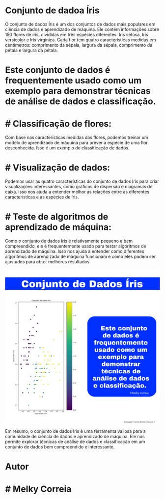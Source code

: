# Conjunto de dadoa Íris

O conjunto de dados Íris é um dos conjuntos de dados mais populares em ciência de dados e aprendizado de máquina. Ele contém informações sobre 150 flores de íris, divididas em três espécies diferentes: Iris setosa, Iris versicolor e Iris virginica. Cada flor tem quatro características medidas em centímetros: comprimento da sépala, largura da sépala, comprimento da pétala e largura da pétala.

# Este conjunto de dados é frequentemente usado como um exemplo para demonstrar técnicas de análise de dados e classificação.

# # Classificação de flores: 

Com base nas características medidas das flores, podemos treinar um modelo de aprendizado de máquina para prever a espécie de uma flor desconhecida. Isso é um exemplo de classificação de dados.

# # Visualização de dados:

Podemos usar as quatro características do conjunto de dados Íris para criar visualizações interessantes, como gráficos de dispersão e diagramas de caixa. Isso nos ajuda a entender melhor as relações entre as diferentes características e as espécies de íris.

# # Teste de algoritmos de aprendizado de máquina:

Como o conjunto de dados Iris é relativamente pequeno e bem compreendido, ele é frequentemente usado para testar algoritmos de aprendizado de máquina. Isso nos ajuda a entender como diferentes algoritmos de aprendizado de máquina funcionam e como eles podem ser ajustados para obter melhores resultados.

 ![Imagens do conjunto de dados Íris](conjunto_de_dados_Iris.jpg)
    


Em resumo, o conjunto de dados Iris é uma ferramenta valiosa para a comunidade de ciência de dados e aprendizado de máquina. Ele nos permite explorar técnicas de análise de dados e classificação em um conjunto de dados bem compreendido e interessante.

# Autor

# # Melky Correia

